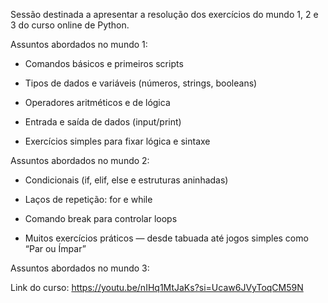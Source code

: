 Sessão destinada a apresentar a resolução dos exercícios do mundo 1, 2 e 3 do curso online de Python.

Assuntos abordados no mundo 1:

- Comandos básicos e primeiros scripts

- Tipos de dados e variáveis (números, strings, booleans)

- Operadores aritméticos e de lógica

- Entrada e saída de dados (input/print)

- Exercícios simples para fixar lógica e sintaxe

Assuntos abordados no mundo 2:

- Condicionais (if, elif, else e estruturas aninhadas)

- Laços de repetição: for e while

- Comando break para controlar loops

- Muitos exercícios práticos — desde tabuada até jogos simples como “Par ou Ímpar”

Assuntos abordados no mundo 3:

Link do curso: https://youtu.be/nIHq1MtJaKs?si=Ucaw6JVyToqCM59N
